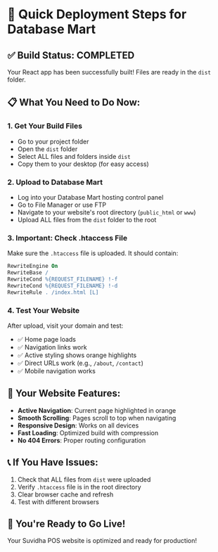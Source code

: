 # 🚀 Quick Deployment Steps for Database Mart

## ✅ Build Status: COMPLETED
Your React app has been successfully built! Files are ready in the `dist` folder.

## 📋 What You Need to Do Now:

### 1. **Get Your Build Files**
- Go to your project folder
- Open the `dist` folder
- Select ALL files and folders inside `dist`
- Copy them to your desktop (for easy access)

### 2. **Upload to Database Mart**
- Log into your Database Mart hosting control panel
- Go to File Manager or use FTP
- Navigate to your website's root directory (`public_html` or `www`)
- Upload ALL files from the `dist` folder to the root

### 3. **Important: Check .htaccess File**
Make sure the `.htaccess` file is uploaded. It should contain:
```apache
RewriteEngine On
RewriteBase /
RewriteCond %{REQUEST_FILENAME} !-f
RewriteCond %{REQUEST_FILENAME} !-d
RewriteRule . /index.html [L]
```

### 4. **Test Your Website**
After upload, visit your domain and test:
- ✅ Home page loads
- ✅ Navigation links work
- ✅ Active styling shows orange highlights
- ✅ Direct URLs work (e.g., `/about`, `/contact`)
- ✅ Mobile navigation works

## 🎯 Your Website Features:
- **Active Navigation**: Current page highlighted in orange
- **Smooth Scrolling**: Pages scroll to top when navigating
- **Responsive Design**: Works on all devices
- **Fast Loading**: Optimized build with compression
- **No 404 Errors**: Proper routing configuration

## 📞 If You Have Issues:
1. Check that ALL files from `dist` were uploaded
2. Verify `.htaccess` file is in the root directory
3. Clear browser cache and refresh
4. Test with different browsers

## 🎉 You're Ready to Go Live!
Your Suvidha POS website is optimized and ready for production! 